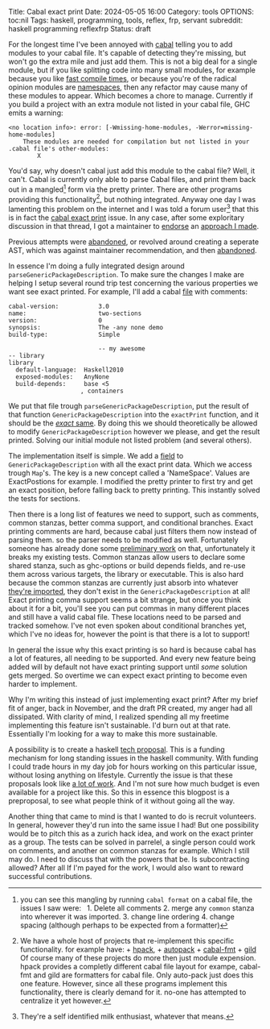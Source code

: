 Title: Cabal exact print
Date: 2024-05-05 16:00 
Category: tools
OPTIONS: toc:nil
Tags: haskell, programming, tools, reflex, frp, servant
subreddit: haskell programming reflexfrp
Status: draft

For the longest time I've been annoyed with [cabal](https://www.haskell.org/cabal/) telling you
to add modules to your cabal file.
It's capable of detecting they're missing, 
but won't go the extra mile and just add them.
This is not a big deal for a single module, 
but if you like splitting code into many small modules,
for example because you like [fast compile times](https://www.parsonsmatt.org/2019/11/27/keeping_compilation_fast.html#the-projecttypes-megamodule),
or because you're of the radical opinion modules
are [namespaces](https://www.cs.auckland.ac.nz/references/haskell/haskell-intro-html/modules.html),
then any refactor may cause many of these modules to appear.
Which becomes a chore to manage.
Currently if you build a project with an extra module not listed in your cabal file,
GHC emits a warning:
```
<no location info>: error: [-Wmissing-home-modules, -Werror=missing-home-modules]
    These modules are needed for compilation but not listed in your .cabal file's other-modules: 
        X
```

You'd say, why doesn't cabal just add this module to the cabal file?
Well, it can't.
Cabal is currently only able to parse Cabal files,
and print them back out in a mangled[^mangled] form via the pretty printer.
There are other programs providing this functionality[^other-programs], but nothing integrated.
Anyway one day I was lamenting this problem
on the internet and I was told a forum user[^self-identified] that
this is in fact the [cabal exact print](https://github.com/haskell/cabal/issues/7544) issue.
In any case, after some exploritary discussion in that thread,
I got a maintainer to [endorse](https://github.com/haskell/cabal/pull/9436#issuecomment-1809209581) 
an [approach I made](https://github.com/haskell/cabal/pull/9436#issue-1989616367).

[^mangled]: you can see this mangling by running `cabal format` on a cabal file,
            the issues I saw were:
            &nbsp;
              1. Delete all comments
              2. merge any `common` stanza into wherever it was imported.
              3. change line ordering
              4. change spacing (although perhaps to be expected from a formatter)

[^other-programs]: We have a whole host of projects that re-implement this specific functionality.
                   for example have: 
                    + [hpack](https://github.com/sol/hpack), 
                    + [autopack](https://github.com/kowainik/autopack)
                    + [cabal-fmt](https://github.com/phadej/cabal-fmt)
                    + [gild](https://taylor.fausak.me/2024/02/17/gild/)
                    &nbsp;
                    Of course many of these projects do more then just module expension.
                    hpack provides a completly different cabal file layout for exampe,
                    cabal-fmt and gild are formatters for cabal file.
                    Only auto-pack just does this one feature.
                    However, since all these programs implement this functionality,
                    there is clearly demand for it.
                    no-one has attempted to centralize it yet however.

Previous attempts were [abandoned](https://github.com/haskell/cabal/pull/7626),
or revolved around creating a seperate AST, which was against maintainer recommendation, 
and then [abandoned](https://github.com/haskell/cabal/pull/9385).

In essence I'm doing a fully integrated design around `parseGenericPackageDescription`.
To make sure the changes I make are helping I setup several round trip test concerning
the various properties we want see exact printed.
For example, I'll add a cabal [file](https://github.com/haskell/cabal/blob/a75d51b8921f30ec24414f7a3413afc0e0fac111/Cabal-tests/tests/ParserTests/exactPrint/comments.cabal) with comments:
```cabal
cabal-version:           3.0
name:                    two-sections 
version:                 0
synopsis:                The -any none demo
build-type:              Simple

                         -- my awesome
-- library
library 
  default-language:  Haskell2010
  exposed-modules:   AnyNone
  build-depends:     base <5
                    , containers

```

We put that file trough `parseGenericPackageDescription`, 
put the result of that function `GenericPackageDescription` into the `exactPrint` function,
and it should be the [*exact* same](https://github.com/haskell/cabal/pull/9436/files#diff-81e14d1d71534933570bc079db1bbd5795b7b88ec79da5462d586bd8ea637c31R82).
By doing this we should theoretically be allowed to modify
`GenericPackageDescription` however we please,
and get the result printed.
Solving our initial module not listed problem (and several others).

The implementation itself is simple.
We add a [field](https://github.com/haskell/cabal/pull/9436/files#diff-73c00fc0bacfac2e46beb6b5fafba1886f0e32e8678b5173347acfd7ec8aef05R127) to `GenericPackageDescription` with all the exact
print data.
Which we access trough `Map`'s. 
The key is a new concept called a 'NameSpace'.
Values are ExactPostions for example.
I modified the pretty printer to first try and get
an exact position, before falling back to pretty printing.
This instantly solved the tests for sections.

Then there is a long list of features we need to support,
such as comments, common stanzas, 
better comma support, and conditional branches.
Exact printing comments are hard, because cabal just filters them now instead of parsing them. 
so the parser needs to be modified as well.
Fortunately someone has already done some [preliminary work](https://github.com/haskell/cabal/pull/9436/commits/d752e49e526a377f1ec96a37660e0fd9b88cb5e0)
 on that,
unfortunately it breaks my existing tests.
Common stanzas allow users to declare some shared stanza, such as ghc-options
or build depends fields,
and re-use them across various targets, the library or executable.
This is also hard because the common stanzas are currently
just absorb into whatever [they're imported](https://github.com/haskell/cabal/pull/9436/files#diff-39a353df50e7eed47b5958c6025b67b06fac735a8b5b994c1464d6fd84df745eR696),
they don't exist in the `GenericPackageDescription` at all!
Exact printing comma support seems a bit strange, 
but once you think about it for a bit,
you'll see you can put commas in many different places and still have a valid
cabal file.
These locations need to be parsed and tracked somehow.
I've not even spoken about conditional branches yet,
which I've no ideas for,
however the point is that there is a lot to support!

In general the issue why this exact printing is so hard is because
cabal has a lot of features, all needing to be supported.
And every new feature being added will by default not have exact printing 
support until *some* solution gets merged.
So overtime we can expect exact printing to become even harder to implement.

Why I'm writing this instead of just implementing exact print?
After my brief fit of anger, back in November, 
and the draft PR created, my anger had all dissipated. 
With clarity of mind, 
I realized spending
all my freetime implementing this feature isn't sustainable.
I'd burn out at that rate.
Essentially I'm looking for a way to make this more sustainable.


A possibility is to create a haskell [tech proposal](https://github.com/haskellfoundation/tech-proposals/blob/main/proposals/templates/CommunityProject.md).
This is a funding mechanism for long standing issues in the haskell community.
With funding I could trade hours in my day job for hours working on this particular issue,
without losing anything on lifestyle.
Currently the issue is that these proposals look like [a lot of work](https://github.com/haskellfoundation/tech-proposals/blob/main/proposals/052-cryptography-leg-1.md).
And I'm not sure how much budget is even available for a project like this.
So this in essence this blogpost is a preproposal,
to see what people think of it without going all the way.

Another thing that came to mind is that I wanted to do is recruit volunteers.
In general, however they'd run into the same issue I had!
But one possibility would be to pitch this as a zurich hack idea,
and work on the exact printer as a group.
The tests can be solved in parrelel, a single person could work on
comments, and another on common stanzas for example.
Which I still may do. 
I need to discuss that with the powers that be.
Is subcontracting allowed?
After all If I'm payed for the work, 
I would also want to reward successful contributions.

[^self-identified]: They're a self identified milk enthusiast, whatever that means.
